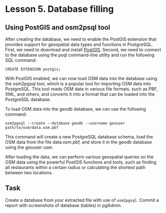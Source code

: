 # Lesson 5. Database filling

## Using PostGIS and osm2psql tool

After creating the database, we need to enable the PostGIS extension that provides support for geospatial data types and functions in PostgreSQL. First, we need to download and install [PostGIS](https://postgis.net/install/). Second, we need to connect to the database using the psql command-line utility and run the following SQL command:

```
CREATE EXTENSION postgis;
```
With PostGIS enabled, we can now load OSM data into the database using the osm2pgsql tool, which is a popular tool for importing OSM data into PostgreSQL. This tool reads OSM data in various file formats, such as PBF, XML, and others, and converts it into a format that can be loaded into the PostgreSQL database.

To load OSM data into the geodb database, we can use the following command:

```
osm2pgsql --create --database geodb --username geouser path/to/osm/data.osm.pbf
```
This command will create a new PostgreSQL database schema, load the OSM data from the file data.osm.pbf, and store it in the geodb database using the geouser user.

After loading the data, we can perform various geospatial queries on the OSM data using the powerful PostGIS functions and tools, such as finding all restaurants within a certain radius or calculating the shortest path between two locations.

## Task

Create a database from your extracted file with use of `osm2pgsql`. Commit a report with screenshots of database (tables) in pgAdmin.


